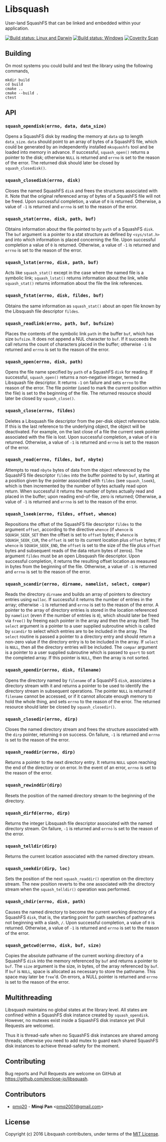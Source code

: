 # Libsquash

User-land SquashFS that can be linked and embedded within your application.

[![Build status: Linux and Darwin](https://travis-ci.org/enclose-io/libsquash.svg?branch=master)](https://travis-ci.org/enclose-io/libsquash)
[![Build status: Windows](https://ci.appveyor.com/api/projects/status/idimki81u783uab0?svg=true)](https://ci.appveyor.com/project/pmq20/libsquash)
[![Coverity Scan](https://scan.coverity.com/projects/11025/badge.svg)](https://scan.coverity.com/projects/pmq20-libsquash)

## Building

On most systems you could build and test the library using the following commands,

    mkdir build
    cd build
    cmake ..
    cmake --build .
    ctest

## API

### `squash_opendisk(errno, data, data_size)`

Opens a SquashFS disk by reading the memory at `data` up to length `data_size`.
`data` should point to an array of bytes of a SquashFS file,
which could be generated by an independently installed `mksquashfs` tool and be loaded into memory in advance.
If successful, `squash_open()` returns a pointer to the disk; 
otherwise `NULL` is returned and `errno` is set to the reason of the error.
The returned disk should later be closed by `squash_closedisk()`.

### `squash_closedisk(errno, disk)`

Closes the named SquashFS `disk` and frees the structures associated with it.
Note that the original referenced array of bytes of a SquashFS file will not be freed.
Upon successful completion, a value of `0` is returned.
Otherwise, a value of `-1` is returned and `errno` is set to the reason of the error.

### `squash_stat(errno, disk, path, buf)`

Obtains information about the file pointed to by `path` of a SquashFS `disk`.
The `buf` argument is a pointer to a stat structure as defined by
`<sys/stat.h>` and into which information is placed concerning the file.
Upon successful completion a value of `0` is returned.
Otherwise, a value of `-1` is returned and `errno` is set to the reason of the error.

### `squash_lstat(errno, disk, path, buf)`

Acts like `squash_stat()` except in the case where the named file is a symbolic link;
`squash_lstat()` returns information about the link,
while `squash_stat()` returns information about the file the link references.

### `squash_fstat(errno, disk, fildes, buf)`

Obtains the same information as `squash_stat()`
about an open file known by the Libsquash file descriptor `fildes`.

### `squash_readlink(errno, path, buf, bufsize)`

Places the contents of the symbolic link `path` in the buffer
`buf`, which has size `bufsize`.
It does not append a NUL character to `buf`.
If it succeeds the call returns the count of characters placed in the buffer;
otherwise `-1` is returned and `errno` is set to the reason of the error.

### `squash_open(errno, disk, path)`

Opens the file name specified by `path` of a SquashFS `disk` for reading.
If successful, `squash_open()` returns a non-negative integer, termed a Libsquash file descriptor.
It returns `-1` on failure and sets `errno` to the reason of the error.
The file pointer (used to mark the current position within the file) is set to the beginning of the file.
The returned resource should later be closed by `squash_close()`.

### `squash_close(errno, fildes)`

Deletes a Libsquash file descriptor from the per-disk object reference table.
If this is the last reference to the underlying object, the object will be deactivated.
For example, on the last close of a file the current seek pointer associated with the file is lost.
Upon successful completion, a value of `0` is returned.
Otherwise, a value of `-1` is returned and `errno` is set to the reason of the error.

### `squash_read(errno, fildes, buf, nbyte)`

Attempts to read `nbyte` bytes of data from the object
referenced by the SquashFS file descriptor `fildes`
into the buffer pointed to by `buf`,
starting at a position given by the pointer associated with `fildes` (see `squash_lseek`),
which is then incremented by the number of bytes actually read upon return.
When successful it returns the number of bytes actually read and placed in the buffer;
upon reading end-of-file, zero is returned;
Otherwise, a value of `-1` is returned and `errno` is set to the reason of the error.

### `squash_lseek(errno, fildes, offset, whence)`

Repositions the offset of the SquashFS file descriptor `fildes`
to the argument `offset`, according to the directive `whence`
(if `whence` is `SQUASH_SEEK_SET` then the offset is set to `offset` bytes;
if `whence` is `SQUASH_SEEK_CUR`, the `offset` is set to its current location plus `offset` bytes;
if `whence` is `SQUASH_SEEK_END`, the `offset` is set to the size of the file plus `offset` bytes
and subsequent reads of the data return bytes of zeros).
The argument `fildes` must be an open Libsquash file descriptor.
Upon successful completion, it returns the resulting offset location as measured in bytes from the beginning of the
file.
Otherwise, a value of `-1` is returned and `errno` is set to the reason of the error.


### `squash_scandir(errno, dirname, namelist, select, compar)`

Reads the directory `dirname` and builds an array of pointers to directory entries using `malloc`.
If successful it returns the number of entries in the array; 
otherwise `-1` is returned and `errno` is set to the reason of the error.
A pointer to the array of directory entries is stored in the location referenced by `namelist`
(even if the number of entries is `0`),
which should later be freed via `free()` by freeing each pointer in the array and then the array itself.
The `select` argument is a pointer to a user supplied subroutine which is called by `scandir`
to select which entries are to be included in the array. The `select` routine is passed a pointer to a directory entry
and should return a non-zero value if the directory entry is to be included in the array.
If `select` is `NULL`, then all the directory entries will be included.
The `compar` argument is a pointer to a user supplied subroutine which is passed to `qsort`
to sort the completed array. If this pointer is `NULL`, then the array is not sorted.


### `squash_opendir(errno, disk, filename)`

Opens the directory named by `filename` of a SquashFS `disk`,
associates a directory stream with it and returns a pointer
to be used to identify the directory stream in subsequent operations.
The pointer `NULL` is returned if `filename` cannot be accessed,
or if it cannot allocate enough memory to hold the whole thing,
and sets `errno` to the reason of the error.
The returned resource should later be closed by `squash_closedir()`.

### `squash_closedir(errno, dirp)`

Closes the named directory stream and frees the structure associated with the `dirp` pointer,
returning `0` on success.
On failure, `-1` is returned and `errno` is set to the reason of the error.

### `squash_readdir(errno, dirp)`

Returns a pointer to the next directory entry.
It returns `NULL` upon reaching the end of the directory or on error. 
In the event of an error, `errno` is set to the reason of the error.

### `squash_rewinddir(dirp)`

Resets the position of the named directory stream to the beginning of the directory.

### `squash_dirfd(errno, dirp)`

Returns the integer Libsquash file descriptor associated with the named directory stream.
On failure, `-1` is returned and `errno` is set to the reason of the error.

### `squash_telldir(dirp)`

Returns the current location associated with the named directory stream.

### `squash_seekdir(dirp, loc)`

Sets the position of the next `squash_readdir()` operation on the directory stream.
The new position reverts to the one associated with the directory stream
when the `squash_telldir()` operation was performed.

### `squash_chdir(errno, disk, path)`

Causes the named directory to become the current working directory of a SquashFS `disk`,
that is, the starting point for path searches of pathnames not beginning with a slash, `/`.
Upon successful completion, a value of `0` is returned. Otherwise, a value of `-1` is returned
and `errno` is set to the reason of the error.

### `squash_getcwd(errno, disk, buf, size)`

Copies the absolute pathname of the current working directory of a SquashFS `disk`
into the memory referenced by `buf` and returns a pointer to `buf`.
The `size` argument is the size, in bytes, of the array referenced by `buf`.
If `buf` is `NULL`, space is allocated as necessary to store the pathname.
This space may later be `free`'d.
On errors, a NULL pointer is returned and `errno` is set to the reason of the error.

## Multithreading

Libsquash maintains no global states at the library level.
All states are confined within a SquashFS disk instance created by `squash_opendisk`.
However, no mutexes exist inside a SquashFS disk instance yet (Pull Requests are welcome).

Thus it is thread-safe when no SquashFS disk instances are shared among threads;
otherwise you need to add mutex to guard each shared SquashFS disk instances
to achieve thread-safety for the moment.

## Contributing

Bug reports and Pull Requests are welcome on GitHub at https://github.com/enclose-io/libsquash.

## Contributors

* [pmq20](https://github.com/pmq20) - **Minqi Pan** &lt;pmq2001@gmail.com&gt;

## License

Copyright (c) 2016 Libsquash contributers, under terms of the [MIT License](http://opensource.org/licenses/MIT).
